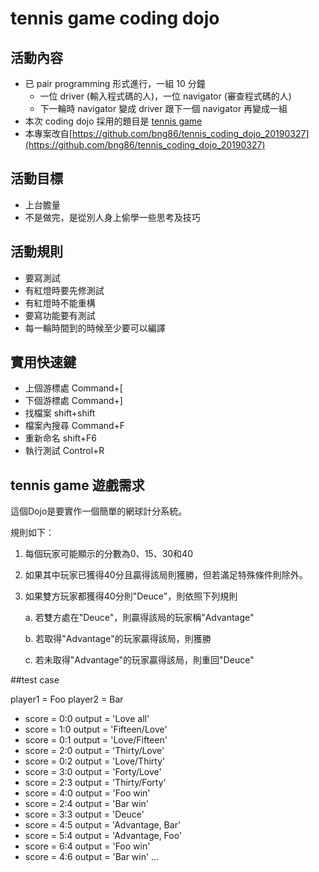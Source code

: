 # tennis game coding dojo

## 活動內容

+ 已 pair programming 形式進行，一組 10 分鐘
  + 一位 driver (輸入程式碼的人)，一位 navigator (審查程式碼的人)
  + 下一輪時 navigator 變成 driver 跟下一個 navigator 再變成一組
+ 本次 coding dojo 採用的題目是 [tennis game](https://en.wikipedia.org/wiki/Tennis#Scoring) 
+ 本專案改自[https://github.com/bng86/tennis_coding_dojo_20190327](https://github.com/bng86/tennis_coding_dojo_20190327)

## 活動目標

+ 上台膽量
+ 不是做完，是從別人身上偷學一些思考及技巧

## 活動規則

+ 要寫測試
+ 有紅燈時要先修測試
+ 有紅燈時不能重構
+ 要寫功能要有測試
+ 每一輪時間到的時候至少要可以編譯

## 實用快速鍵

+ 上個游標處 Command+[
+ 下個游標處 Command+]
+ 找檔案 shift+shift
+ 檔案內搜尋 Command+F
+ 重新命名 shift+F6
+ 執行測試 Control+R


## tennis game 遊戲需求

這個Dojo是要實作一個簡單的網球計分系統。

規則如下：

1. 每個玩家可能顯示的分數為0、15、30和40

2. 如果其中玩家已獲得40分且贏得該局則獲勝，但若滿足特殊條件則除外。

3. 如果雙方玩家都獲得40分則"Deuce"，則依照下列規則
    
    a. 若雙方處在"Deuce"，則贏得該局的玩家稱"Advantage"
    
    b. 若取得"Advantage"的玩家贏得該局，則獲勝
    
    c. 若未取得"Advantage"的玩家贏得該局，則重回"Deuce"

##test case

 player1 = Foo
 player2 = Bar
 
 + score = 0:0 output = 'Love all'
 + score = 1:0 output = 'Fifteen/Love'
 + score = 0:1 output = 'Love/Fifteen'
 + score = 2:0 output = 'Thirty/Love'
 + score = 0:2 output = 'Love/Thirty'
 + score = 3:0 output = 'Forty/Love'
 + score = 2:3 output = 'Thirty/Forty'
 + score = 4:0 output = 'Foo win'
 + score = 2:4 output = 'Bar win'
 + score = 3:3 output = 'Deuce'
 + score = 4:5 output = 'Advantage, Bar'
 + score = 5:4 output = 'Advantage, Foo'
 + score = 6:4 output = 'Foo win'
 + score = 4:6 output = 'Bar win' 
 ... 